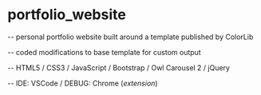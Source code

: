 # portfolio_website


-- personal portfolio website built around a template published by ColorLib

  -- coded modifications to base template for custom output

-- HTML5 / CSS3 / JavaScript / Bootstrap / Owl Carousel 2 / jQuery

-- IDE: VSCode / DEBUG: Chrome (_extension_)
